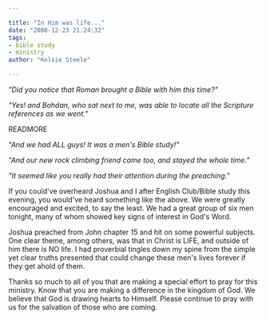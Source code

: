 ```yaml
---

title: "In Him was life..."
date: "2008-12-23 21:24:32"
tags:
- bible study
- ministry
author: "Kelsie Steele"

---
```


*"Did you notice that Roman brought a Bible with him this time?"*

*"Yes! and Bohdan, who sat next to me, was able to locate all the Scripture references as we went."*

READMORE

*"And we had ALL guys! It was a men's Bible study!"*

*"And our new rock climbing friend came too, and stayed the whole time."*

*"It seemed like you really had their attention during the preaching."*

If you could've overheard Joshua and I after English Club/Bible study this evening, you would've heard something like the above. We were greatly encouraged and excited, to say the least. We had a great group of six men tonight, many of whom showed key signs of interest in God's Word.

Joshua preached from John chapter 15 and hit on some powerful subjects. One clear theme, among others, was that in Christ is LIFE, and outside of him there is NO life. I had proverbial tingles down my spine from the simple yet clear truths presented that could change these men's lives forever if they get ahold of them.

Thanks so much to all of you that are making a special effort to pray for this ministry. Know that you are making a difference in the kingdom of God. We believe that God is drawing hearts to Himself. Please continue to pray with us for the salvation of those who are coming.

